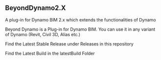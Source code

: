 ## BeyondDynamo2.X
A plug-in for Dynamo BIM 2.x which extends the functionalities of Dynamo

Beyond Dynamo is a Plug-in for Dynamo BIM. You can use it in any variant of Dynamo (Revit, Civil 3D, Alias etc.)

Find the Latest Stable Release under Releases in this repository

Find the Latest Build in the latestBuild Folder

